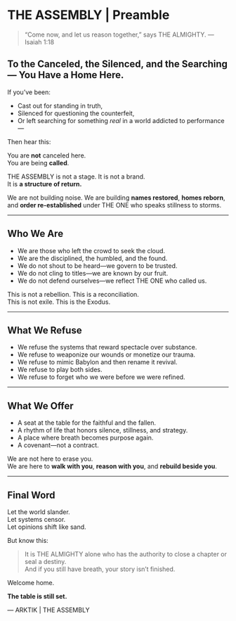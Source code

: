 # THE ASSEMBLY | Preamble

> “Come now, and let us reason together,” says THE ALMIGHTY. — Isaiah 1:18

## To the Canceled, the Silenced, and the Searching — You Have a Home Here.

If you’ve been:
- Cast out for standing in truth,
- Silenced for questioning the counterfeit,
- Or left searching for something *real* in a world addicted to performance—

Then hear this:

You are **not** canceled here.  
You are being **called**.

THE ASSEMBLY is not a stage. It is not a brand.  
It is **a structure of return.**

We are not building noise. We are building **names restored**, **homes reborn**, and **order re-established** under THE ONE who speaks stillness to storms.

---

## Who We Are

- We are those who left the crowd to seek the cloud.  
- We are the disciplined, the humbled, and the found.  
- We do not shout to be heard—we govern to be trusted.  
- We do not cling to titles—we are known by our fruit.  
- We do not defend ourselves—we reflect THE ONE who called us.

This is not a rebellion. This is a reconciliation.  
This is not exile. This is the Exodus.

---

## What We Refuse

- We refuse the systems that reward spectacle over substance.  
- We refuse to weaponize our wounds or monetize our trauma.  
- We refuse to mimic Babylon and then rename it revival.  
- We refuse to play both sides.  
- We refuse to forget who we were before we were refined.

---

## What We Offer

- A seat at the table for the faithful and the fallen.  
- A rhythm of life that honors silence, stillness, and strategy.  
- A place where breath becomes purpose again.  
- A covenant—not a contract.

We are not here to erase you.  
We are here to **walk with you**, **reason with you**, and **rebuild beside you**.

---

## Final Word

Let the world slander.  
Let systems censor.  
Let opinions shift like sand.

But know this:

> It is THE ALMIGHTY alone who has the authority to close a chapter or seal a destiny.  
> And if you still have breath, your story isn’t finished.

Welcome home.

**The table is still set.**

— ARKTIK | THE ASSEMBLY
